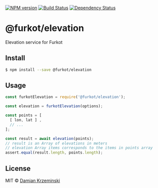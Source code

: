 [![NPM version][npm-image]][npm-url]
[![Build Status][build-image]][build-url]
[![Dependency Status][deps-image]][deps-url]

# @furkot/elevation

Elevation service for Furkot

## Install

```sh
$ npm install --save @furkot/elevation
```

## Usage

```js
const furkotElevation = require('@furkot/elevation');

const elevation = furkotElevation(options);

const points = [
  [ lon, lat ] ,
  // ...
];

const result = await elevation(points);
// result is an Array of elevations in meters
// elevation Array items corresponds to the items in points array 
assert.equal(result.length, points.length);
```

## License

MIT © [Damian Krzeminski](https://pirxpilot.me)

[npm-image]: https://img.shields.io/npm/v/@furkot/elevation
[npm-url]: https://npmjs.org/package/@furkot/elevation

[build-url]: https://github.com/furkot/elevation/actions/workflows/check.yaml
[build-image]: https://img.shields.io/github/actions/workflow/status/furkot/elevation/check.yaml?branch=main

[deps-image]: https://img.shields.io/librariesio/release/npm/@furkot/elevation
[deps-url]: https://libraries.io/npm/@furkot%2Felevation

